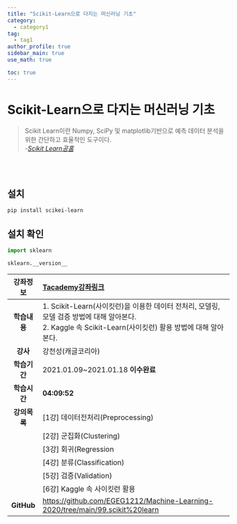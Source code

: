 ```yaml
---
title: "Scikit-Learn으로 다지는 머신러닝 기초"
category:
  - category1
tag:
  - tag1
author_profile: true
sidebar_main: true
use_math: true

toc: true
---
```


# Scikit-Learn으로 다지는 머신러닝 기초

> Scikit Learn이란 Numpy, SciPy 및 matplotlib기반으로 예측 데이터 분석을 위한 간단하고 효율적인 도구이다. <br> -_[Scikit Learn공홈](https://scikit-learn.org/stable/index.html)_

<br><br>

## 설치

`pip install scikei-learn`

## 설치 확인

```python
import sklearn

sklearn.__version__
```

| **강좌정보** | [Tacademy강좌링크](https://tacademy.skplanet.com/live/player/onlineLectureDetail.action)                                                                      |
| :----------: | :------------------------------------------------------------------------------------------------------------------------------------------------------------ |
| **학습내용** | 1. Scikit-Learn(사이킷런)을 이용한 데이터 전처리, 모델링, 모델 검증 방법에 대해 알아본다. <br> 2. Kaggle 속 Scikit-Learn(사이킷런) 활용 방법에 대해 알아본다. |
|   **강사**   | 강천성(캐글코리아)                                                                                                                                            |
| **학습기간** | 2021.01.09~2021.01.18 **이수완료**                                                                                                                            |
| **학습시간** | **04:09:52**                                                                                                                                                  |
| **강의목록** | [1강] 데이터전처리(Preprocessing)                                                                                                                             |
|              | [2강] 군집화(Clustering)                                                                                                                                      |
|              | [3강] 회귀(Regression                                                                                                                                         |
|              | [4강] 분류(Classification)                                                                                                                                    |
|              | [5강] 검증(Validation)                                                                                                                                        |
|              | [6강] Kaggle 속 사이킷런 활용                                                                                                                                 |
|  **GitHub**  | <https://github.com/EGEG1212/Machine-Learning-2020/tree/main/99.scikit%20learn>                                                                               |
